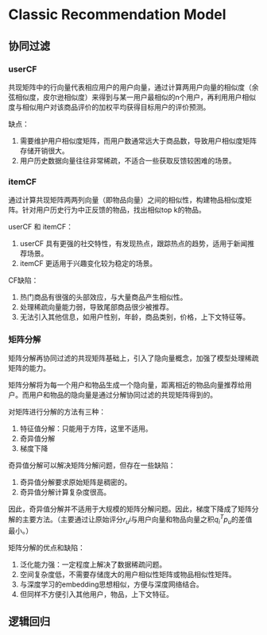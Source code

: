 # Classic Recommendation Model

## 协同过滤

### userCF
共现矩阵中的行向量代表相应用户的用户向量，通过计算两用户向量的相似度（余弦相似度，皮尔逊相似度）来得到与某一用户最相似的n个用户，再利用用户相似度与相似用户对该商品评价的加权平均获得目标用户的评价预测。

缺点：
1. 需要维护用户相似度矩阵，而用户数通常远大于商品数，导致用户相似度矩阵存储开销很大。
2. 用户历史数据向量往往非常稀疏，不适合一些获取反馈较困难的场景。

### itemCF
通过计算共现矩阵两两列向量（即物品向量）之间的相似性，构建物品相似度矩阵。针对用户历史行为中正反馈的物品，找出相似top k的物品。

userCF 和 itemCF：
1. userCF 具有更强的社交特性，有发现热点，跟踪热点的趋势，适用于新闻推荐场景。
2. itemCF 更适用于兴趣变化较为稳定的场景。

CF缺陷：
1. 热门商品有很强的头部效应，与大量商品产生相似性。
2. 处理稀疏向量能力弱，导致尾部商品很少被推荐。
3. 无法引入其他信息，如用户性别，年龄，商品类别，价格，上下文特征等。
   
### 矩阵分解
矩阵分解再协同过滤的共现矩阵基础上，引入了隐向量概念，加强了模型处理稀疏矩阵的能力。

矩阵分解将为每一个用户和物品生成一个隐向量，距离相近的物品向量推荐给用户。而用户和物品的隐向量是通过分解协同过滤的共现矩阵得到的。

对矩阵进行分解的方法有三种：
1. 特征值分解：只能用于方阵，这里不适用。
2. 奇异值分解
3. 梯度下降

奇异值分解可以解决矩阵分解问题，但存在一些缺陷：
1. 奇异值分解要求原始矩阵是稠密的。
2. 奇异值分解计算复杂度很高。

因此，奇异值分解并不适用于大规模的矩阵分解问题。因此，梯度下降成了矩阵分解的主要方法。（主要通过让原始评分$r_ui$与用户向量和物品向量之积$q_i^Tp_u$的差值最小。）

矩阵分解的优点和缺陷：
1. 泛化能力强：一定程度上解决了数据稀疏问题。
2. 空间复杂度低，不需要存储庞大的用户相似性矩阵或物品相似性矩阵。
3. 与深度学习的embedding思想相似，方便与深度网络结合。
4. 但同样不方便引入其他用户，物品，上下文特征。

## 逻辑回归



